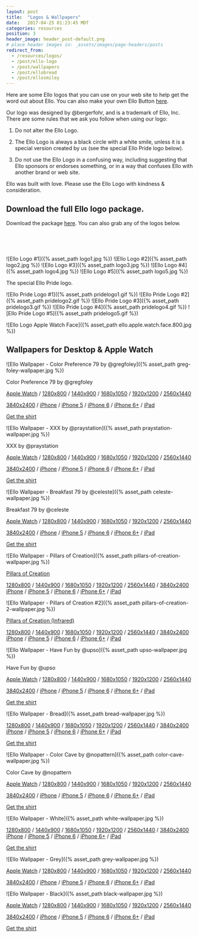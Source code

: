 ```yaml
---
layout: post
title:  "Logos & Wallpapers"
date:   2017-04-25 01:23:45 MDT
categories: resources
position: 3
header_image: header_post-default.png
# place header images in: _assets/images/page-headers/posts
redirect_from:
  - /resources/logos/
  - /post/ello-logo
  - /post/wallpapers
  - /post/ellobread
  - /post/ellosmiley
---
```

Here are some Ello logos that you can use on your web site to help get the word out about Ello. You can also make your own Ello Button [here](https://ello.co/wtf/resources/ello-button/).

Our logo was designed by @bergerfohr, and is a trademark of Ello, Inc. There are some rules that we ask you follow when using our logo:

1. Do not alter the Ello Logo.

2. The Ello Logo is always a black circle with a white smile, unless it is a special version created by us (see the special Ello Pride logo below).

3. Do not use the Ello Logo in a confusing way, including suggesting that Ello sponsors or endorses something, or in a way that confuses Ello with another brand or web site.

Ello was built with love. Please use the Ello Logo with kindness & consideration.

## Download the full Ello logo package.

Download the package [here](/wtf/downloads/ello.logos.package.zip). You can also grab any of the logos below.

<br><br><br>

![Ello Logo #1]({% asset_path logo1.jpg %})
![Ello Logo #2]({% asset_path logo2.jpg %})
![Ello Logo #3]({% asset_path logo3.jpg %})
![Ello Logo #4]({% asset_path logo4.jpg %})
![Ello Logo #5]({% asset_path logo5.jpg %})

The special Ello Pride logo.

![Ello Pride Logo #1]({% asset_path pridelogo1.gif %})
![Ello Pride Logo #2]({% asset_path pridelogo2.gif %})
![Ello Pride Logo #3]({% asset_path pridelogo3.gif %})
![Ello Pride Logo #4]({% asset_path pridelogo4.gif %})
![Ello Pride Logo #5]({% asset_path pridelogo5.gif %})


![Ello Logo Apple Watch Face]({% asset_path ello.apple.watch.face.800.jpg %})

## Wallpapers for Desktop & Apple Watch

![Ello Wallpaper - Color Preference 79 by @gregfoley]({% asset_path greg-foley-wallpaper.jpg %})

Color Preference 79 by @gregfoley

[Apple Watch](http://wallpapers.ello.co/threadless/greg_foley/Ello.Apple.Watch.Face_Greg%20Foley.png) / [1280x800](http://wallpapers.ello.co/threadless/greg_foley/Ello.Wallpaper.Greg.Foley_1280x800.jpg) / [1440x900](http://wallpapers.ello.co/threadless/greg_foley/Ello.Wallpaper.Greg.Foley_1440x900.jpg) / [1680x1050](http://wallpapers.ello.co/threadless/greg_foley/Ello.Wallpaper.Greg.Foley_1680x1050.jpg) / [1920x1200](http://wallpapers.ello.co/threadless/greg_foley/Ello.Wallpaper.Greg.Foley_1920x1200.jpg) / [2560x1440](http://wallpapers.ello.co/threadless/greg_foley/Ello.Wallpaper.Greg.Foley_2560x1440.jpg)

[3840x2400](http://wallpapers.ello.co/threadless/greg_foley/Ello.Wallpaper.Greg.Foley_3840x2400.jpg) / [iPhone](http://wallpapers.ello.co/threadless/greg_foley/Ello.Wallpaper.Greg.Foley_iPhone.jpg) / [iPhone 5](http://wallpapers.ello.co/threadless/greg_foley/Ello.Wallpaper.Greg.Foley_iPhone%205.jpg) / [iPhone 6](http://wallpapers.ello.co/threadless/greg_foley/Ello.Wallpaper.Greg.Foley_iPhone%206.jpg) / [iPhone 6\+](http://wallpapers.ello.co/threadless/greg_foley/Ello.Wallpaper.Greg.Foley_iPhone%206plus.jpg) / [iPad](http://wallpapers.ello.co/threadless/greg_foley/Ello.Wallpaper.Greg.Foley_iPad.jpg)

[Get the shirt](http://ello.threadless.com/#/product/gregfoley/mens)


![Ello Wallpaper - XXX by @praystation]({% asset_path praystation-wallpaper.jpg %})

XXX by @praystation

[Apple Watch](http://wallpapers.ello.co/threadless/xxx/Ello.Apple.Watch.Face_Praystation.png) / [1280x800](http://wallpapers.ello.co/threadless/xxx/Ello.Wallpaper.JoshuaDavis_1280x800.jpg) / [1440x900](http://wallpapers.ello.co/threadless/xxx/Ello.Wallpaper.JoshuaDavis_1440x900.jpg) / [1680x1050](http://wallpapers.ello.co/threadless/xxx/Ello.Wallpaper.JoshuaDavis_1680x1050.jpg) / [1920x1200](http://wallpapers.ello.co/threadless/xxx/Ello.Wallpaper.JoshuaDavis_1920x1200.jpg) / [2560x1440](http://wallpapers.ello.co/threadless/xxx/Ello.Wallpaper.JoshuaDavis_2560x1440.jpg)

[3840x2400](http://wallpapers.ello.co/threadless/xxx/Ello.Wallpaper.JoshuaDavis_3840x2400.jpg) / [iPhone](http://wallpapers.ello.co/threadless/xxx/Ello.Wallpaper.JoshuaDavis_iPhone.jpg) / [iPhone 5](http://wallpapers.ello.co/threadless/xxx/Ello.Wallpaper.JoshuaDavis_iPhone%205.jpg) / [iPhone 6](http://wallpapers.ello.co/threadless/xxx/Ello.Wallpaper.JoshuaDavis_iPhone%206.jpg) / [iPhone 6\+](http://wallpapers.ello.co/threadless/xxx/Ello.Wallpaper.JoshuaDavis_iPhone%206plus.jpg) / [iPad](http://wallpapers.ello.co/threadless/xxx/Ello.Wallpaper.JoshuaDavis_iPad.jpg)

[Get the shirt](http://ello.threadless.com/#/product/praystation/mens)


![Ello Wallpaper - Breakfast 79 by @celeste]({% asset_path celeste-wallpaper.jpg %})

Breakfast 79 by @celeste

[Apple Watch](http://wallpapers.ello.co/threadless/breakfast/Ello.Apple.Watch.Face_Celeste%20Prevost.png) / [1280x800](http://wallpapers.ello.co/threadless/breakfast/Ello.Wallpaper.CelestePrevost_1280x800.jpg) / [1440x900](http://wallpapers.ello.co/threadless/breakfast/Ello.Wallpaper.CelestePrevost_1440x900.jpg) / [1680x1050](http://wallpapers.ello.co/threadless/breakfast/Ello.Wallpaper.CelestePrevost_1680x1050.jpg) / [1920x1200](http://wallpapers.ello.co/threadless/breakfast/Ello.Wallpaper.CelestePrevost_1920x1200.jpg) / [2560x1440](http://wallpapers.ello.co/threadless/breakfast/Ello.Wallpaper.CelestePrevost_2560x1440.jpg)

[3840x2400](http://wallpapers.ello.co/threadless/breakfast/Ello.Wallpaper.CelestePrevost_3840x2400.jpg) / [iPhone](http://wallpapers.ello.co/threadless/breakfast/Ello.Wallpaper.CelestePrevost_iPhone.jpg) / [iPhone 5](http://wallpapers.ello.co/threadless/breakfast/Ello.Wallpaper.CelestePrevost_iPhone%205.jpg) / [iPhone 6](http://wallpapers.ello.co/threadless/breakfast/Ello.Wallpaper.CelestePrevost_iPhone%206.jpg) / [iPhone 6\+](http://wallpapers.ello.co/threadless/breakfast/Ello.Wallpaper.CelestePrevost_iPhone%206plus.jpg) / [iPad](http://wallpapers.ello.co/threadless/breakfast/Ello.Wallpaper.CelestePrevost_iPad.jpg)

[Get the shirt](http://ello.threadless.com/#/product/celeste/womens)


![Ello Wallpaper - Pillars of Creation]({% asset_path pillars-of-creation-wallpaper.jpg %})

[Pillars of Creation](http://www.spacetelescope.org/news/heic1501/)

[1280x800](http://wallpapers.ello.co/nasa2/Ello.NASA.Wallpaper_1280x800.jpg) / [1440x900](http://wallpapers.ello.co/nasa2/Ello.NASA.Wallpaper_1440x900.jpg) / [1680x1050](http://wallpapers.ello.co/nasa2/Ello.NASA.Wallpaper_1680x1050.jpg) / [1920x1200](http://wallpapers.ello.co/nasa2/Ello.NASA.Wallpaper_1920x1200.jpg) / [2560x1440](http://wallpapers.ello.co/nasa2/Ello.NASA.Wallpaper_2560x1440.jpg) / [3840x2400](http://wallpapers.ello.co/nasa2/Ello.NASA.Wallpaper_3840x2400.jpg)  
[iPhone](http://wallpapers.ello.co/nasa2/Ello.NASA.Wallpaper_iPhone.jpg) / [iPhone 5](http://wallpapers.ello.co/nasa2/Ello.NASA.Wallpaper_iPhone%205.jpg) / [iPhone 6](http://wallpapers.ello.co/nasa2/Ello.NASA.Wallpaper_iPhone%206.jpg) / [iPhone 6\+](http://wallpapers.ello.co/nasa2/Ello.NASA.Wallpaper_iPhone%206plus.jpg) / [iPad](http://wallpapers.ello.co/nasa2/Ello.NASA.Wallpaper_iPad.jpg)


![Ello Wallpaper - Pillars of Creation #2]({% asset_path pillars-of-creation-2-wallpaper.jpg %})

[Pillars of Creation (Infrared)](http://www.spacetelescope.org/news/heic1501/)

[1280x800](http://wallpapers.ello.co/nasa/Ello.NASA.Wallpaper_1280x800.jpg) / [1440x900](http://wallpapers.ello.co/nasa/Ello.NASA.Wallpaper_1440x900.jpg) / [1680x1050](http://wallpapers.ello.co/nasa/Ello.NASA.Wallpaper_1680x1050.jpg) / [1920x1200](http://wallpapers.ello.co/nasa/Ello.NASA.Wallpaper_1920x1200.jpg) / [2560x1440](http://wallpapers.ello.co/nasa/Ello.NASA.Wallpaper_2560x1440.jpg) / [3840x2400](http://wallpapers.ello.co/nasa/Ello.NASA.Wallpaper_3840x2400.jpg)  
[iPhone](http://wallpapers.ello.co/nasa/Ello.NASA.Wallpaper_iPhone.jpg) / [iPhone 5](http://wallpapers.ello.co/nasa/Ello.NASA.Wallpaper_iPhone%205.jpg) / [iPhone 6](http://wallpapers.ello.co/nasa/Ello.NASA.Wallpaper_iPhone%206.jpg) / [iPhone 6\+](http://wallpapers.ello.co/nasa/Ello.NASA.Wallpaper_iPhone%206plus.jpg) / [iPad](http://wallpapers.ello.co/nasa/Ello.NASA.Wallpaper_iPad.jpg)


![Ello Wallpaper - Have Fun by @upso]({% asset_path upso-wallpaper.jpg %})

Have Fun by @upso

[Apple Watch](http://wallpapers.ello.co/threadless/upso/Ello.Apple.Watch.Face_UPSO.png) / [1280x800](http://wallpapers.ello.co/threadless/upso/Ello.Wallpaper.DustinHostetler.Gold_1280x800.jpg) / [1440x900](http://wallpapers.ello.co/threadless/upso/Ello.Wallpaper.DustinHostetler_1440x900.jpg) / [1680x1050](http://wallpapers.ello.co/threadless/upso/Ello.Wallpaper.DustinHostetler_1680x1050.jpg) / [1920x1200](http://wallpapers.ello.co/threadless/upso/Ello.Wallpaper.DustinHostetler_1920x1200.jpg) / [2560x1440](http://wallpapers.ello.co/threadless/upso/Ello.Wallpaper.DustinHostetler_2560x1440.jpg)

[3840x2400](http://wallpapers.ello.co/threadless/upso/Ello.Wallpaper.DustinHostetler_3840x2400.jpg) / [iPhone](http://wallpapers.ello.co/threadless/bread/Ello.Wallpaper.Bread_iPhone.jpg) / [iPhone 5](http://wallpapers.ello.co/threadless/upso/Ello.Wallpaper.DustinHostetler.Gold_iPhone%205.jpg) / [iPhone 6](http://wallpapers.ello.co/threadless/upso/Ello.Wallpaper.DustinHostetler.Gold_iPhone%206.jpg) / [iPhone 6\+](http://wallpapers.ello.co/threadless/upso/Ello.Wallpaper.DustinHostetler.Gold_iPhone%206plus.jpg) / [iPad](http://wallpapers.ello.co/threadless/upso/Ello.Wallpaper.DustinHostetler.Gold_iPad.jpg)

[Get the shirt](http://ello.threadless.com/#/product/upso/mens)


![Ello Wallpaper - Bread]({% asset_path bread-wallpaper.jpg %})

[1280x800](http://wallpapers.ello.co/threadless/bread/Ello.Wallpaper.Bread_1280x800.jpg) / [1440x900](http://wallpapers.ello.co/threadless/bread/Ello.Wallpaper.Bread_1440x900.jpg) / [1680x1050](http://wallpapers.ello.co/threadless/bread/Ello.Wallpaper.Bread_1680x1050.jpg) / [1920x1200](http://wallpapers.ello.co/threadless/bread/Ello.Wallpaper.Bread_1920x1200.jpg) / [2560x1440](http://wallpapers.ello.co/threadless/bread/Ello.Wallpaper.Bread_2560x1440.jpg) / [3840x2400](http://wallpapers.ello.co/threadless/bread/Ello.Wallpaper.Bread_3840x2400.jpg)  
[iPhone](http://wallpapers.ello.co/threadless/bread/Ello.Wallpaper.Bread_iPhone.jpg) / [iPhone 5](http://wallpapers.ello.co/threadless/bread/Ello.Wallpaper.Bread_iPhone%205.jpg) / [iPhone 6](http://wallpapers.ello.co/threadless/bread/Ello.Wallpaper.Bread_iPhone%206.jpg) / [iPhone 6\+](http://wallpapers.ello.co/threadless/bread/Ello.Wallpaper.Bread_iPhone%206plus.jpg) / [iPad](http://wallpapers.ello.co/threadless/bread/Ello.Wallpaper.Bread_iPad.jpg)

[Get the shirt](http://ello.threadless.com/#/product/bread/mens)


![Ello Wallpaper - Color Cave by @nopattern]({% asset_path color-cave-wallpaper.jpg %})

Color Cave by @nopattern

[Apple Watch](http://wallpapers.ello.co/threadless/chuck_anderson/Ello.Apple.Watch.Face_Chuck%20Anderson.png) / [1280x800](http://wallpapers.ello.co/threadless/chuck_anderson/Ello.Wallpaper.Chuck.Anderson_1280x800.jpg) / [1440x900](http://wallpapers.ello.co/threadless/chuck_anderson/Ello.Wallpaper.Chuck.Anderson_1440x900.jpg) / [1680x1050](http://wallpapers.ello.co/threadless/chuck_anderson/Ello.Wallpaper.Chuck.Anderson_1680x1050.jpg) / [1920x1200](http://wallpapers.ello.co/threadless/chuck_anderson/Ello.Wallpaper.Chuck.Anderson_1920x1200.jpg) / [2560x1440](http://wallpapers.ello.co/threadless/chuck_anderson/Ello.Wallpaper.Chuck.Anderson_2560x1440.jpg)

[3840x2400](http://wallpapers.ello.co/threadless/chuck_anderson/Ello.Wallpaper.Chuck.Anderson_3840x2400.jpg) / [iPhone](http://wallpapers.ello.co/threadless/chuck_anderson/Ello.Wallpaper.Chuck.Anderson_iPhone.jpg) / [iPhone 5](http://wallpapers.ello.co/threadless/chuck_anderson/Ello.Wallpaper.Chuck.Anderson_iPhone%205.jpg) / [iPhone 6](http://wallpapers.ello.co/threadless/chuck_anderson/Ello.Wallpaper.Chuck.Anderson_iPhone%206.jpg) / [iPhone 6\+](http://wallpapers.ello.co/threadless/chuck_anderson/Ello.Wallpaper.Chuck.Anderson_iPhone%206plus.jpg) / [iPad](http://wallpapers.ello.co/threadless/chuck_anderson/Ello.Wallpaper.Chuck.Anderson_iPad.jpg)

[Get the shirt](http://ello.threadless.com/#/product/nopattern/mens)


![Ello Wallpaper - White]({% asset_path white-wallpaper.jpg %})

[1280x800](http://wallpapers.ello.co/white/Ello.Wallpaper-White_1280x800.jpg) / [1440x900](http://wallpapers.ello.co/white/Ello.Wallpaper-White_1440x900.jpg) / [1680x1050](http://wallpapers.ello.co/white/Ello.Wallpaper-White_1680x1050.jpg) / [1920x1200](http://wallpapers.ello.co/white/Ello.Wallpaper-White_1920x1200.jpg) / [2560x1440](http://wallpapers.ello.co/white/Ello.Wallpaper-White_2560x1440.jpg) / [3840x2400](http://wallpapers.ello.co/white/Ello.Wallpaper-White_3840x2400.jpg)  
[iPhone](http://wallpapers.ello.co/white/Ello.Wallpaper-White_iPhone.jpg) / [iPhone 5](http://wallpapers.ello.co/white/Ello.Wallpaper-White_iPhone%205.jpg) / [iPhone 6](http://wallpapers.ello.co/white/Ello.Wallpaper-White_iPhone%206.jpg) / [iPhone 6\+](http://wallpapers.ello.co/white/Ello.Wallpaper-White_iPhone%206plus.jpg) / [iPad](http://wallpapers.ello.co/white/Ello.Wallpaper-White_iPad.jpg)

[Get the shirt](http://ello.threadless.com/#/product/white/mens)


![Ello Wallpaper - Grey]({% asset_path grey-wallpaper.jpg %})

[Apple Watch](http://wallpapers.ello.co/white/Ello.Apple.Watch.Face_White.png) / [1280x800](http://wallpapers.ello.co/grey/Ello.Wallpaper-Grey_1280x800.jpg) / [1440x900](http://wallpapers.ello.co/grey/Ello.Wallpaper-Grey_1440x900.jpg) / [1680x1050](http://wallpapers.ello.co/grey/Ello.Wallpaper-Grey_1680x1050.jpg) / [1920x1200](http://wallpapers.ello.co/grey/Ello.Wallpaper-Grey_1920x1200.jpg) / [2560x1440](http://wallpapers.ello.co/grey/Ello.Wallpaper-Grey_2560x1440.jpg)

[3840x2400](http://wallpapers.ello.co/grey/Ello.Wallpaper-Grey_3840x2400.jpg) / [iPhone](http://wallpapers.ello.co/grey/Ello.Wallpaper-Grey_iPhone.jpg) / [iPhone 5](http://wallpapers.ello.co/grey/Ello.Wallpaper-Grey_iPhone%205.jpg) / [iPhone 6](http://wallpapers.ello.co/grey/Ello.Wallpaper-Grey_iPhone%206.jpg) / [iPhone 6\+](http://wallpapers.ello.co/grey/Ello.Wallpaper-Grey_iPhone%206plus.jpg) / [iPad](http://wallpapers.ello.co/grey/Ello.Wallpaper-Grey_iPad.jpg)


![Ello Wallpaper - Black]({% asset_path black-wallpaper.jpg %})

[Apple Watch](http://wallpapers.ello.co/black/Ello.Apple.Watch.Face_Black.png) / [1280x800](http://wallpapers.ello.co/black/Ello.Wallpaper-Black_1280x800.jpg) / [1440x900](http://wallpapers.ello.co/black/Ello.Wallpaper-Black_1440x900.jpg) / [1680x1050](http://wallpapers.ello.co/black/Ello.Wallpaper-Black_1680x1050.jpg) / [1920x1200](http://wallpapers.ello.co/black/Ello.Wallpaper-Black_1920x1200.jpg) / [2560x1440](http://wallpapers.ello.co/black/Ello.Wallpaper-Black_2560x1440.jpg)

[3840x2400](http://wallpapers.ello.co/black/Ello.Wallpaper-Black_3840x2400.jpg) / [iPhone](http://wallpapers.ello.co/black/Ello.Wallpaper-Black_iPhone.jpg) / [iPhone 5](http://wallpapers.ello.co/black/Ello.Wallpaper-Black_iPhone%205.jpg) / [iPhone 6](http://wallpapers.ello.co/black/Ello.Wallpaper-Black_iPhone%206.jpg) / [iPhone 6\+](http://wallpapers.ello.co/black/Ello.Wallpaper-Black_iPhone%206plus.jpg) / [iPad](http://wallpapers.ello.co/black/Ello.Wallpaper-Black_iPad.jpg)

[Get the shirt](http://ello.threadless.com/#/product/black/mens)

